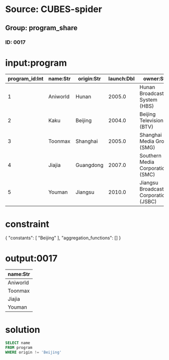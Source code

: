 # Source: CUBES-spider
## Group: program_share
### ID: 0017

# input:program

| program_id:Int | name:Str | origin:Str | launch:Dbl | owner:Str |
|---|---|---|---|---|
| 1 | Aniworld | Hunan | 2005.0 | Hunan Broadcasting System (HBS) |
| 2 | Kaku | Beijing | 2004.0 | Beijing Television (BTV) |
| 3 | Toonmax | Shanghai | 2005.0 | Shanghai Media Group (SMG) |
| 4 | Jiajia | Guangdong | 2007.0 | Southern Media Corporation (SMC) |
| 5 | Youman | Jiangsu | 2010.0 | Jiangsu Broadcasting Corporation (JSBC) |

# constraint

{
  "constants": [
    "Beijing"
  ],
  "aggregation_functions": []
}

# output:0017

| name:Str |
|---|
| Aniworld |
| Toonmax |
| Jiajia |
| Youman |

# solution

```sql
SELECT name
FROM program
WHERE origin != 'Beijing'
```
